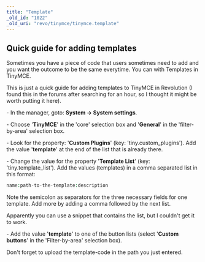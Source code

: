 ```yaml
---
title: "Template"
_old_id: "1022"
_old_uri: "revo/tinymce/tinymce.template"
---
```


## Quick guide for adding templates

Sometimes you have a piece of code that users sometimes need to add and you want the outcome to be the same everytime.
You can with Templates in TinyMCE.

This is just a quick guide for adding templates to TinyMCE in Revolution (I found this in the forums after searching for an hour, so I thought it might be worth putting it here).

\- In the manager, goto: **System -> System settings**.

\- Choose '**TinyMCE**' in the 'core' selection box and '**General**' in the 'filter-by-area' selection box.

\- Look for the property: '**Custom Plugins**' (key: 'tiny.custom\_plugins'). Add the value '**template**' at the end of the list that is already there.

\- Change the value for the property '**Template List**' (key: 'tiny.template\_list'). Add the values (templates) in a comma separated list in this format:

``` php
name:path-to-the-template:description
```

Note the semicolon as separators for the three necessary fields for one template. Add more by adding a comma followed by the next list.

Apparently you can use a snippet that contains the list, but I couldn't get it to work.

\- Add the value '**template**' to one of the button lists (select '**Custom buttons**' in the 'Filter-by-area' selection box).

Don't forget to upload the template-code in the path you just entered.
